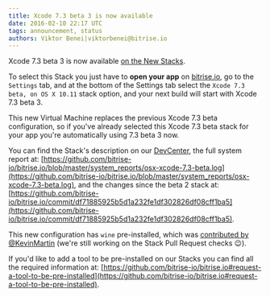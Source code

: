 ```yaml
---
title: Xcode 7.3 beta 3 is now available
date: 2016-02-10 22:17 UTC
tags: announcement, status
authors: Viktor Benei|viktorbenei@bitrise.io
---
```


Xcode 7.3 beta 3 is now available [on the New Stacks](http://blog.bitrise.io/2016/01/20/here-comes-the-new-stack.html).

To select this Stack you just have to **open your app** on [bitrise.io](https://www.bitrise.io),
go to the `Settings` tab, and at the bottom of the Settings tab select the `Xcode 7.3 beta, on OS X 10.11`
stack option, and your next build will start with Xcode 7.3 beta 3.

This new Virtual Machine replaces the previous Xcode 7.3 beta configuration,
so if you've already selected this Xcode 7.3 beta stack for your app
you're automatically using 7.3 beta 3 now.

You can find the Stack's description on our [DevCenter](http://devcenter.bitrise.io/v1.0/docs/available-stacks#section-xcode-7-3-beta-on-os-x-10-11), the full system report at: [https://github.com/bitrise-io/bitrise.io/blob/master/system_reports/osx-xcode-7.3-beta.log](https://github.com/bitrise-io/bitrise.io/blob/master/system_reports/osx-xcode-7.3-beta.log),
and the changes since the beta 2 stack at: [https://github.com/bitrise-io/bitrise.io/commit/df71885925b5d1a232fe1df302826df08cff1ba5](https://github.com/bitrise-io/bitrise.io/commit/df71885925b5d1a232fe1df302826df08cff1ba5).

This new configuration has `wine` pre-installed,
which was [contributed by @KevinMartin](https://github.com/bitrise-io/osx-box-bootstrap/pull/5)
(we're still working on the Stack Pull Request checks 😉).

If you'd like to add a tool to be pre-installed on our Stacks
you can find all the required information at: [https://github.com/bitrise-io/bitrise.io#request-a-tool-to-be-pre-installed](https://github.com/bitrise-io/bitrise.io#request-a-tool-to-be-pre-installed).
